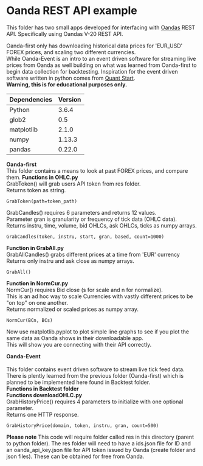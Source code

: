 
# Oanda REST API example

This folder has two small apps developed for interfacing with [Oandas](http://developer.oanda.com) REST API.
 Specifically using Oandas V-20 REST API.  
 
Oanda-first only has downloading historical data prices for 'EUR_USD' FOREX prices, and scaling two different currencies.  
While Oanda-Event is an intro to an event driven software for streaming live prices from Oanda
as well building on what was learned from Oanda-first to begin data collection for backtesting.
Inspiration for the event driven software written in python comes from [Quant Start](https://www.quantstart.com/articles/Forex-Trading-Diary-1-Automated-Forex-Trading-with-the-OANDA-API).  
**Warning, this is for educational purposes only.**

Dependencies       	| Version          |
--------------------|------------------|
Python 				| 3.6.4   		  	|
glob2			       | 0.5     	      |
matplotlib 			| 2.1.0			  	|
numpy 					| 1.13.3 				|
pandas 				| 0.22.0   			| 

**Oanda-first**<br>
This folder contains a means to look at past FOREX prices, and compare them.
**Functions in OHLC.py**  
GrabToken() will grab users API token from res folder.  
Returns token as string.  

```
GrabToken(path=token_path)
```
GrabCandles() requires 6 parameters and returns 12 values.  
Parameter gran is granularity or frequency of tick data (OHLC data).   
Returns instru, time, volume, bid OHLCs, ask OHLCs, ticks as numpy arrays. 

```
GrabCandles(token, instru, start, gran, based, count=1000)
```
**Function in GrabAll.py**  
GrabAllCandles() grabs different prices at a time from 'EUR' currency  
Returns only instru and ask close as numpy arrays.

```
GrabAll()
```  

**Function in NormCur.py**  
NormCur() requires Bid close (s for scale and n for normalize).  
This is an ad hoc way to scale Currencies with vastly different prices to be "on top" on one another.  
Returns normalized or scaled prices as numpy array.


```
NormCur(BCn, BCs)
```
Now use matplotlib.pyplot to plot simple line graphs to see if you plot the same data as Oanda shows in their downloadable app.  
This will show you are connecting with their API correctly.  

**Oanda-Event**<br>  
This folder contains event driven software to stream live tick feed data.  
There is plently learned from the previous folder (Oanda-first) which is planned to be implemented here found in Backtest folder.  
**Functions in Backtest folder**  
**Functions downloadOHLC.py**  
GrabHistoryPrice() requires 4 parameters to initialize with one optional parameter.  
Returns one HTTP response.  

```
GrabHistoryPrice(domain, token, instru, gran, count=500)
```

**Please note**
This code will require folder called res in this directory (parent to python folder). The res folder will need to have a ids.json file for ID and an oanda_api_key.json file for API token issued by Oanda (create folder and json files). These can be obtained for free from Oanda.
